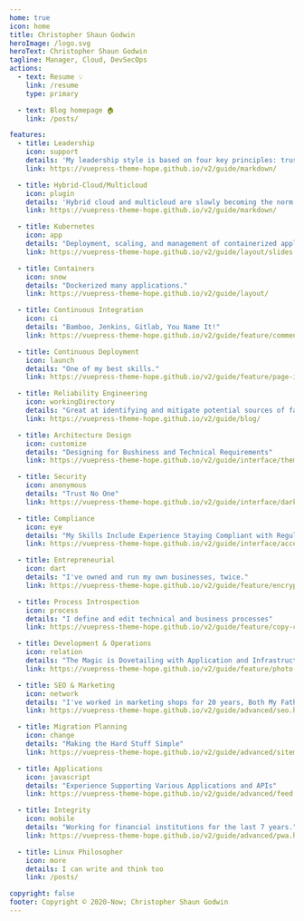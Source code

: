```yaml
---
home: true
icon: home
title: Christopher Shaun Godwin
heroImage: /logo.svg
heroText: Christopher Shaun Godwin
tagline: Manager, Cloud, DevSecOps
actions:
  - text: Resume 💡
    link: /resume
    type: primary

  - text: Blog homepage 🏠
    link: /posts/

features:
  - title: Leadership
    icon: support
    details: 'My leadership style is based on four key principles: trust, inspiration, coaching, and service.'
    link: https://vuepress-theme-hope.github.io/v2/guide/markdown/

  - title: Hybrid-Cloud/Multicloud
    icon: plugin
    details: 'Hybrid cloud and multicloud are slowly becoming the norm in enterprise IT'
    link: https://vuepress-theme-hope.github.io/v2/guide/markdown/

  - title: Kubernetes
    icon: app
    details: "Deployment, scaling, and management of containerized applications"
    link: https://vuepress-theme-hope.github.io/v2/guide/layout/slides

  - title: Containers
    icon: snow
    details: "Dockerized many applications."
    link: https://vuepress-theme-hope.github.io/v2/guide/layout/

  - title: Continuous Integration
    icon: ci
    details: "Bamboo, Jenkins, Gitlab, You Name It!"
    link: https://vuepress-theme-hope.github.io/v2/guide/feature/comment.html

  - title: Continuous Deployment
    icon: launch
    details: "One of my best skills."
    link: https://vuepress-theme-hope.github.io/v2/guide/feature/page-info.html

  - title: Reliability Engineering
    icon: workingDirectory
    details: "Great at identifying and mitigate potential sources of failure"
    link: https://vuepress-theme-hope.github.io/v2/guide/blog/

  - title: Architecture Design
    icon: customize
    details: "Designing for Bushiness and Technical Requirements"
    link: https://vuepress-theme-hope.github.io/v2/guide/interface/theme-color.html

  - title: Security
    icon: anonymous
    details: "Trust No One"
    link: https://vuepress-theme-hope.github.io/v2/guide/interface/darkmode.html

  - title: Compliance
    icon: eye
    details: "My Skills Include Experience Staying Compliant with Regulations and IT Standards"
    link: https://vuepress-theme-hope.github.io/v2/guide/interface/accessibility.html

  - title: Entrepreneurial
    icon: dart
    details: "I've owned and run my own businesses, twice."
    link: https://vuepress-theme-hope.github.io/v2/guide/feature/encrypt.html

  - title: Process Introspection
    icon: process
    details: "I define and edit technical and business processes"
    link: https://vuepress-theme-hope.github.io/v2/guide/feature/copy-code.html

  - title: Development & Operations
    icon: relation
    details: "The Magic is Dovetailing with Application and Infrastructure"
    link: https://vuepress-theme-hope.github.io/v2/guide/feature/photo-swipe.html

  - title: SEO & Marketing
    icon: network
    details: "I've worked in marketing shops for 20 years, Both My Fathers Owned and Operated Printing Presses"
    link: https://vuepress-theme-hope.github.io/v2/guide/advanced/seo.html

  - title: Migration Planning
    icon: change
    details: "Making the Hard Stuff Simple"
    link: https://vuepress-theme-hope.github.io/v2/guide/advanced/sitemap.html

  - title: Applications
    icon: javascript
    details: "Experience Supporting Various Applications and APIs"
    link: https://vuepress-theme-hope.github.io/v2/guide/advanced/feed.html

  - title: Integrity
    icon: mobile
    details: "Working for financial institutions for the last 7 years."
    link: https://vuepress-theme-hope.github.io/v2/guide/advanced/pwa.html

  - title: Linux Philosopher
    icon: more
    details: I can write and think too
    link: /posts/

copyright: false
footer: Copyright © 2020-Now; Christopher Shaun Godwin
---
```


<!-- This is an example of a project homepage. You can place your main content here.

To use this layout, you need to set `home: true` in the page front matter.

For related descriptions of configuration items, please see [Project HomePage Layout Config](https://vuepress-theme-hope.github.io/v2/guide/layout/home/). -->
